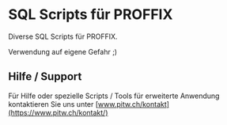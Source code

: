# SQL Scripts für PROFFIX

Diverse SQL Scripts für PROFFIX.

Verwendung auf eigene Gefahr ;)


## Hilfe / Support
Für Hilfe oder spezielle Scripts / Tools für erweiterte Anwendung kontaktieren Sie uns unter [www.pitw.ch/kontakt](https://www.pitw.ch/kontakt/)
